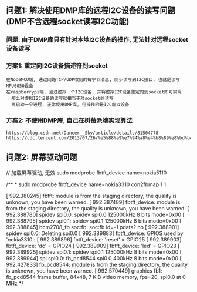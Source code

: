 
## 问题1: 解决使用DMP库的远程I2C设备的读写问题(DMP不含远程socket读写I2C功能)
### 问题: 由于DMP库只有针对本地I2C设备的操作, 无法针对远程socket设备读写

### 方案1: 重定向I2C设备描述符到socket
    在NodeMCU端, 通过网路TCP/UDP收到的每字节消息, 同步读写到I2C接口, 也就是读写MPU6050设备
    在raspberrypi端, 通过虚拟一个I2C设备, 并将虚拟I2C设备重定向到socket即可实现
      那么对虚拟I2C设备的读写就相当于对socket的读写
      再启动一个进程, 正常使用DMP库, 但操作的是I2C虚拟设备

### 方案2: 不使用DMP库, 自己在树莓派端实现算法
    https://blog.csdn.net/Dancer__Sky/article/details/81504778
    https://cdc.tencent.com/2013/07/26/%e5%88%a9%e7%94%a8%e4%b8%89%e8%bd%b4%e5%8a%a0%e9%80%9f%e5%99%a8%e7%9a%84%e8%ae%a1%e6%ad%a5%e6%b5%8b%e7%ae%97%e6%96%b9%e6%b3%95/



## 问题2: 屏幕驱动问题
// 加载屏幕驱动, 无效 sudo modprobe fbtft_device name=nokia5110

/**
 * 
sudo modprobe fbtft_device name=nokia3310
con2fbmap 1 1


[  992.380245] fbtft: module is from the staging directory, the quality is unknown, you have been warned.
[  992.387489] fbtft_device: module is from the staging directory, the quality is unknown, you have been warned.
[  992.388780] spidev spi0.0: spidev spi0.0 125000kHz 8 bits mode=0x00
[  992.388795] spidev spi0.1: spidev spi0.1 125000kHz 8 bits mode=0x00
[  992.388845] bcm2708_fb soc:fb: soc:fb id=-1 pdata? no
[  992.388901] spidev spi0.0: Deleting spi0.0
[  992.389883] fbtft_device: GPIOS used by 'nokia3310':
[  992.389896] fbtft_device: 'reset' = GPIO25
[  992.389903] fbtft_device: 'dc' = GPIO24
[  992.389909] fbtft_device: 'led' = GPIO23
[  992.389925] spidev spi0.1: spidev spi0.1 125000kHz 8 bits mode=0x00
[  992.389944] spi spi0.0: fb_pcd8544 spi0.0 400kHz 8 bits mode=0x00
[  992.427833] fb_pcd8544: module is from the staging directory, the quality is unknown, you have been warned.
[  992.570449] graphics fb1: fb_pcd8544 frame buffer, 84x48, 7 KiB video memory, fps=20, spi0.0 at 0 MHz
*/